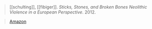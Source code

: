 > [[schulting]], [[fibiger]]. *Sticks, Stones, and Broken Bones Neolithic Violence in a European Perspective*. 2012.

> [Amazon](https://amzn.to/3wvVXPA)